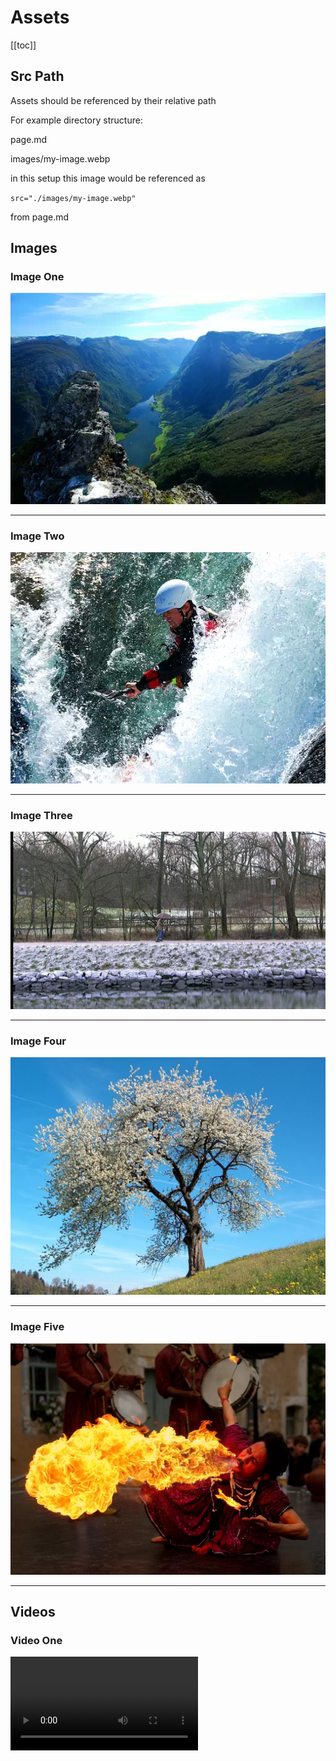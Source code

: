 # Assets


[[toc]]

## Src Path

Assets should be referenced by their relative path

For example directory structure:

page.md

images/my-image.webp

in this setup this image would be referenced as

`src="./images/my-image.webp"`

from page.md

## Images

### Image One
![Example Image One](./images/image-1.webp)

---

### Image Two
![Example Image Two](./images/image-2.webp)

---

### Image Three
![Example Image Three](./images/image-3.webp)

---

### Image Four
![Example Image Four](./images/image-4.webp)

---

### Image Five
![Example Image Five](./images/image-5.webp)

---
## Videos

### Video One

<video controls="controls" src="./videos/video-1.mp4" />

---

### Video Two

<video controls="controls" src="./videos/video-2.mp4" />

---

### Video Three

<video controls="controls" src="./videos/video-3.mp4" />





